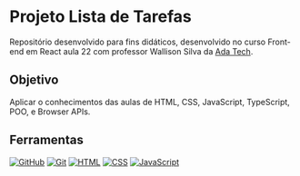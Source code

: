 <h1>
    Projeto Lista de Tarefas
</h1>

Repositório desenvolvido para fins didáticos, desenvolvido no curso Front-end em React aula 22 com professor Wallison Silva da [Ada Tech](https://ada.tech/).

## Objetivo

Aplicar o conhecimentos das aulas de HTML, CSS, JavaScript, TypeScript, POO, e Browser APIs.

## Ferramentas

[![GitHub](https://img.shields.io/badge/GitHub-000?style=for-the-badge&logo=github&logoColor=30A3DC)](https://docs.github.com/)
[![Git](https://img.shields.io/badge/Git-000?style=for-the-badge&logo=git&logoColor=E94D5F)](https://git-scm.com/doc)
[![HTML](https://img.shields.io/badge/HTML5-000?style=for-the-badge&logo=html5&logoColor=orange)](https://git-scm.com/doc)
[![CSS](https://img.shields.io/badge/CSS3-000?style=for-the-badge&logo=css3&logoColor=blue)](https://git-scm.com/doc)
[![JavaScript](https://img.shields.io/badge/JavaScript-000?style=for-the-badge&logo=javascript&logoColor=F7DF1E)](https://git-scm.com/doc)
